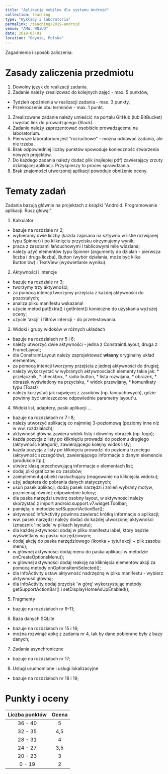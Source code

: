 ```yaml
---
title: "Aplikacje mobilne dla systemu Android"
collection: teaching
type: "Wykłady i laboratoria"
permalink: /teaching/2019-android
venue: "AMW, WNiUO"
date: 2019-03-01
location: "Gdynia, Polska"
---
```


Zagadnienia i sposób zaliczenia:

Zasady zaliczenia przedmiotu
======

1. Dowolny język do realizacji zadania.
2. Zadanie należy zrealizować do kolejnych zajęć - max. 5 punktów,
  * Tydzień opóźnienia w realizacji zadania - max. 3 punkty,
  * Przekroczenie obu terminów - max. 1 punkt.
3. Zrealizowane zadanie należy umieścić na portalu GitHub (lub BitBucket) i wysłać link do prowadzącego (Slack).
4. Zadanie należy zaprezentować osobiście prowadzącemu na laboratorium. 
5. Pierwsze laboratorium jest "rozruchowe" - można oddawać zadania, ale nie trzeba.
6. Brak odpowiedniej liczby punktów spowoduje konieczność stworzenia nowych projektów.
7. Do każdego zadania należy dodać plik (najlepiej pdf) zawierający zrzuty działającej aplikacji.
Przyspieszy to proces sprawdzania. 
8. Brak znajomości utworzonej aplikacji powoduje obniżenie oceny.

Tematy zadań
======
Zadania bazują głównie na projektach z książki "Android. Programowanie aplikacji. Rusz głową!".
1. Kalkulator 
  * bazuje na rozdziale nr 2;
  * wybieramy dwie liczby (każda zapisana na sztywno w listie rozwijanej typu Spinner) i po kliknięciu przycisku otrzymujemy wynik;
  * praca z zasobami łańcuchowymi i tablicowymi mile widziana;
  * należy użyć elementów typu Spinner (argumenty do działań - pierwsza liczba i druga liczba), Button (wybór działania, może być kilka Button'ów) i TextView (wyświetlanie wyniku).


2. Aktywności i intencje
  * bazuje na rozdziale nr 3;
  * tworzymy trzy aktywności;
  * za pomocą intencji tworzymy przejścia z każdej aktywności do pozostałych;
  * analiza pliku manifestu wskazana!
  * użycie metod putExtra() i getIntent() konieczne do uzyskania wyższej oceny;
  * użycie 'akcji' i filtrów intencji - do przetestowania.


3. Widoki i grupy widoków w różnych układach 
  * bazuje na rozdziałach nr 5 i 6;
  * należy utworzyć dwie aktywności - jedna z ConstraintLayout, druga z FrameLayout;
  * dla ConstraintLayout należy zaprojektować <b> własny</b> oryginalny układ elementów,
  * za pomocą intencji tworzymy przejścia z jednej aktywności do drugiej;
  * należy wykorzystać w wybranych aktywnosciach elementy takie jak:
        * przełącznik,
        * checkbox,
        * radio button,
        * lista rozwijana,
        * obrazek,
        * obrazek wyświetlony na przycisku,
        * widok przewijany,
        * komunikaty typu (Toast)
  * należy korzystać jak najwięcej z zasobów (np. łańcuchowych), gdzie powinny być umieszczone odpowiednie parametry layout'u.

4. Widoki list, adaptery, paski aplikacji ...
  * bazuje na rozdziałach nr 7 i 8;
  * należy utworzyć aplikację co najmniej 3-poziomową (poziomy inne niż w ww. rozdziałach);
  * aktywność główna zawiera widok listy i dowolny obrazek (np. logo);
  * każda pozycja z listy po kliknięciu prowadzi do poziomu drugiego (aktywność kategorii), zawierającego kolejny widok listy;
  * każda pozycja z listy po kliknięciu prowadzi do poziomu trzeciego (aktywność szczegółów), zawierającego informacje o danym elemencie (produkcie itp.);
  * utwórz klasę przechowującą informacje o elementach list;
  * dodaj pliki graficzne do zasobów;
  * zaimplementuj obiekt nasłuchujący (reagowanie na kliknięcia widoku);
  * użyj adaptera do pobrania danych statycznych;
  * usuń pasek aplikacji, dodaj pasek narzędzi i zmień wybrany motyw, pozmieniaj również odpowiednie kolory;
  * dla paska narzędzi utwórz osobny layout, w aktywności należy skorzystać z import android.support.v7.widget.Toolbar;
  * pamiętaj o metodzie setSupportActionBar();
  * aktywność InfoActivity powinna zawierać krótką informacje o aplikacji;
  * ww. pasek narzędzi należy dodać do każdej utworzonej aktywności (znacznik 'include' w plikach layoutu);
  * dla każdej aktywności dodaj w pliku manifestu label, który będzie wyświetlany na pasku narzędziowym;
  * dodaj akcję do paska narzędziowego (ikonka + tytuł akcji + plik zasobu menu);
  * w głównej aktywności dodaj menu do paska aplikacji w metodzie onCreateOptionsMenu();
  * w głównej aktywności dodaj reakcję na kliknięcia elementów akcji za pomocą metody onOptionsItemSelected();
  * dla InfoActivity ustaw aktywność nadrzędną w pliku manifestu - wybierz aktywność główną;
  * dla InfoActivity dodaj przycisk 'w górę' wykorzystując metody getSupportActionBar() i setDisplayHomeAsUpEnabled();


5. Fragmenty 
  * bazuje na rozdziałach nr 9-11;
  
6. Baza danych SQLite 
  * bazuje na rozdziałach nr 15 i 16;
  * można rozwinąć apkę z zadania nr 4, tak by dane pobierane były z bazy danych;

7. Zadania asynchroniczne 
  * bazuje na rozdziałach nr 17;

8. Usługi uruchomione i usługi lokalizacyjne 
  * bazuje na rozdziałach nr 18 i 19;


Punkty i oceny
======

|    Liczba punktów    	| Ocena    |
|    :-------------:	| :-----:  |
|    36 - 40	        |     5    |
|    32 - 35	        |    4,5   |
|    28 - 31	        |     4    |
|    24 - 27	        |    3,5   |
|    20 - 23	        |     3    |
|     0 - 19	        |     2    |
